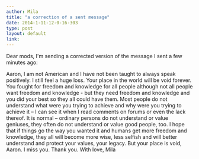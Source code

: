 ```yaml
---
author: Mila
title: "a correction of a sent message"
date: 2014-1-11-12-0-16-303
type: post
layout: default
link: 
---
```

Dear mods, 
I'm sending a corrected version of the message I sent a few minutes ago:

Aaron, 
I am not American and I have not been taught to always speak positively. I still feel a huge loss. Your place in the world will be void forever. 
You fought for freedom and knowledge for all people although not all people want freedom and knowledge - but they need freedom and knowledge and you did your best so they all could have them. 
Most people do not understand what were you trying to achieve and why were you trying to achieve it – I can see it when I read comments on forums or even the lack thereof. It is normal – ordinary persons do not understand or value geniuses, they often do not understand or value good people, too. I hope that if things go the way you wanted it and humans get more freedom and knowledge, they all will become more wise, less selfish and will better understand and protect your values, your legacy.
But your place is void, Aaron. I miss you.
Thank you.
With love,
Mila

